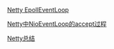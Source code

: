 
[Netty EpollEventLoop](https://www6v.github.io/www6vHomeHexo/2015/10/03/nettyEpollEventLoop/)

[Netty中NioEventLoop的accept过程](https://www6v.github.io/www6vHomeHexo/2015/09/06/nettyEventLoop-Accept/)

[Netty总结](https://www6v.github.io/www6vHomeHexo/2015/08/23/nettySummary/)